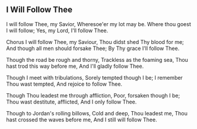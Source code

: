 ## I Will Follow Thee

I will follow Thee, my Savior,
Wheresoe'er my lot may be.
Where thou goest I will follow;
Yes, my Lord, I'll follow Thee.

Chorus
I will follow Thee, my Saviour,
Thou didst shed Thy blood for me;
And though all men should forsake Thee;
By Thy grace I'll follow Thee.

Though the road be rough and thorny,
Trackless as the foaming sea,
Thou hast trod this way before me,
And I'll gladly follow Thee.

Though I meet with tribulations,
Sorely tempted though I be;
I remember Thou wast tempted,
And rejoice to follow Thee.

Though Thou leadest me through affliction,
Poor, forsaken though I be;
Thou wast destitute, afflicted,
And I only follow Thee.

Though to Jordan's rolling billows,
Cold and deep, Thou leadest me,
Thou hast crossed the waves before me,
And I still will follow Thee.

